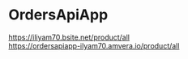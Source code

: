 # OrdersApiApp
https://iliyam70.bsite.net/product/all </br>
https://ordersapiapp-ilyam70.amvera.io/product/all
